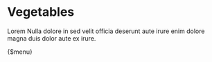 # Vegetables

Lorem Nulla dolore in sed velit officia deserunt aute irure enim dolore magna duis dolor aute ex irure.

{$menu}

<div href="veg/aubergines.md" />
<div href="veg/broc.md" />
<div href="veg/carrots.md" />
<div href="veg/onions.md" />
